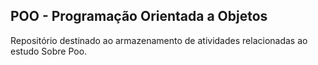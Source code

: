 ## POO - Programação Orientada a Objetos
Repositório destinado ao armazenamento de atividades relacionadas ao estudo Sobre Poo.